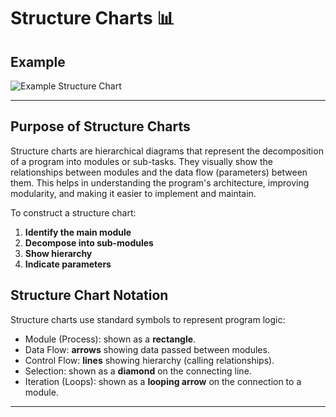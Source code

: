 # Structure Charts 📊

## Example

![Example Structure Chart](https://upload.wikimedia.org/wikipedia/commons/thumb/e/e7/CPT-Structured_Chart_Example.svg/1280px-CPT-Structured_Chart_Example.svg.png)

---

## Purpose of Structure Charts

Structure charts are hierarchical diagrams that represent the decomposition of a program into modules or sub-tasks. They visually show the relationships between modules and the data flow (parameters) between them. This helps in understanding the program's architecture, improving modularity, and making it easier to implement and maintain.

To construct a structure chart:

1. **Identify the main module**
2. **Decompose into sub-modules**
3. **Show hierarchy**
4. **Indicate parameters**

## Structure Chart Notation

Structure charts use standard symbols to represent program logic:

- Module (Process): shown as a **rectangle**.  
- Data Flow: **arrows** showing data passed between modules.  
- Control Flow: **lines** showing hierarchy (calling relationships).  
- Selection: shown as a **diamond** on the connecting line.  
- Iteration (Loops): shown as a **looping arrow** on the connection to a module.  

---


